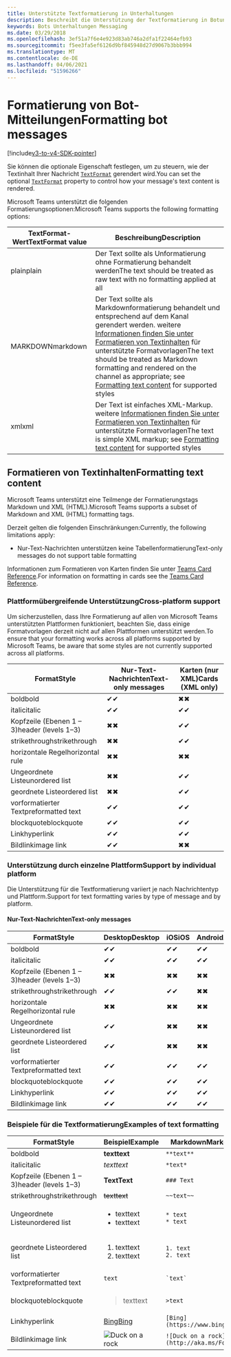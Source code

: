 ```yaml
---
title: Unterstützte Textformatierung in Unterhaltungen
description: Beschreibt die Unterstützung der Textformatierung in Botunterhaltungen
keywords: Bots Unterhaltungen Messaging
ms.date: 03/29/2018
ms.openlocfilehash: 3ef51a7f6e4e923d83ab746a2dfa1f22464efb93
ms.sourcegitcommit: f5ee3fa5ef6126d9bf845948d27d9067b3bbb994
ms.translationtype: MT
ms.contentlocale: de-DE
ms.lasthandoff: 04/06/2021
ms.locfileid: "51596266"
---
```

# <a name="formatting-bot-messages"></a><span data-ttu-id="a3781-104">Formatierung von Bot-Mitteilungen</span><span class="sxs-lookup"><span data-stu-id="a3781-104">Formatting bot messages</span></span>

[!include[v3-to-v4-SDK-pointer](~/includes/v3-to-v4-pointer-bots.md)]

<span data-ttu-id="a3781-105">Sie können die optionale Eigenschaft festlegen, um zu steuern, wie der Textinhalt Ihrer Nachricht [`TextFormat`](https://docs.microsoft.com/bot-framework/dotnet/bot-builder-dotnet-create-messages#customizing-a-message) gerendert wird.</span><span class="sxs-lookup"><span data-stu-id="a3781-105">You can set the optional [`TextFormat`](https://docs.microsoft.com/bot-framework/dotnet/bot-builder-dotnet-create-messages#customizing-a-message) property to control how your message's text content is rendered.</span></span>

<span data-ttu-id="a3781-106">Microsoft Teams unterstützt die folgenden Formatierungsoptionen:</span><span class="sxs-lookup"><span data-stu-id="a3781-106">Microsoft Teams supports the following formatting options:</span></span>

| <span data-ttu-id="a3781-107">TextFormat-Wert</span><span class="sxs-lookup"><span data-stu-id="a3781-107">TextFormat value</span></span> | <span data-ttu-id="a3781-108">Beschreibung</span><span class="sxs-lookup"><span data-stu-id="a3781-108">Description</span></span> |
| --- | --- |
| <span data-ttu-id="a3781-109">plain</span><span class="sxs-lookup"><span data-stu-id="a3781-109">plain</span></span> | <span data-ttu-id="a3781-110">Der Text sollte als Unformatierung ohne Formatierung behandelt werden</span><span class="sxs-lookup"><span data-stu-id="a3781-110">The text should be treated as raw text with no formatting applied at all</span></span> |
| <span data-ttu-id="a3781-111">MARKDOWN</span><span class="sxs-lookup"><span data-stu-id="a3781-111">markdown</span></span> | <span data-ttu-id="a3781-112">Der Text sollte als Markdownformatierung behandelt und entsprechend auf dem Kanal gerendert werden. weitere [Informationen finden Sie unter Formatieren von Textinhalten](#formatting-text-content) für unterstützte Formatvorlagen</span><span class="sxs-lookup"><span data-stu-id="a3781-112">The text should be treated as Markdown formatting and rendered on the channel as appropriate; see [Formatting text content](#formatting-text-content) for supported styles</span></span> |
| <span data-ttu-id="a3781-113">xml</span><span class="sxs-lookup"><span data-stu-id="a3781-113">xml</span></span> | <span data-ttu-id="a3781-114">Der Text ist einfaches XML-Markup. weitere [Informationen finden Sie unter Formatieren von Textinhalten](#formatting-text-content) für unterstützte Formatvorlagen</span><span class="sxs-lookup"><span data-stu-id="a3781-114">The text is simple XML markup; see [Formatting text content](#formatting-text-content) for supported styles</span></span> |

## <a name="formatting-text-content"></a><span data-ttu-id="a3781-115">Formatieren von Textinhalten</span><span class="sxs-lookup"><span data-stu-id="a3781-115">Formatting text content</span></span>

<span data-ttu-id="a3781-116">Microsoft Teams unterstützt eine Teilmenge der Formatierungstags Markdown und XML (HTML).</span><span class="sxs-lookup"><span data-stu-id="a3781-116">Microsoft Teams supports a subset of Markdown and XML (HTML) formatting tags.</span></span>

<span data-ttu-id="a3781-117">Derzeit gelten die folgenden Einschränkungen:</span><span class="sxs-lookup"><span data-stu-id="a3781-117">Currently, the following limitations apply:</span></span>

* <span data-ttu-id="a3781-118">Nur-Text-Nachrichten unterstützen keine Tabellenformatierung</span><span class="sxs-lookup"><span data-stu-id="a3781-118">Text-only messages do not support table formatting</span></span>

<span data-ttu-id="a3781-119">Informationen zum Formatieren von Karten finden Sie unter [Teams Card Reference](~/task-modules-and-cards/cards/cards-reference.md).</span><span class="sxs-lookup"><span data-stu-id="a3781-119">For information on formatting in cards see the [Teams Card Reference](~/task-modules-and-cards/cards/cards-reference.md).</span></span>

### <a name="cross-platform-support"></a><span data-ttu-id="a3781-120">Plattformübergreifende Unterstützung</span><span class="sxs-lookup"><span data-stu-id="a3781-120">Cross-platform support</span></span>

<span data-ttu-id="a3781-121">Um sicherzustellen, dass Ihre Formatierung auf allen von Microsoft Teams unterstützten Plattformen funktioniert, beachten Sie, dass einige Formatvorlagen derzeit nicht auf allen Plattformen unterstützt werden.</span><span class="sxs-lookup"><span data-stu-id="a3781-121">To ensure that your formatting works across all platforms supported by Microsoft Teams, be aware that some styles are not currently supported across all platforms.</span></span>

| <span data-ttu-id="a3781-122">Format</span><span class="sxs-lookup"><span data-stu-id="a3781-122">Style</span></span>                     | <span data-ttu-id="a3781-123">Nur-Text-Nachrichten</span><span class="sxs-lookup"><span data-stu-id="a3781-123">Text-only messages</span></span> | <span data-ttu-id="a3781-124">Karten (nur XML)</span><span class="sxs-lookup"><span data-stu-id="a3781-124">Cards (XML only)</span></span> |
|---------------------------|--------------------|------------------|
| <span data-ttu-id="a3781-125">bold</span><span class="sxs-lookup"><span data-stu-id="a3781-125">bold</span></span>                      | <span data-ttu-id="a3781-126">✔</span><span class="sxs-lookup"><span data-stu-id="a3781-126">✔</span></span>                  | <span data-ttu-id="a3781-127">✖</span><span class="sxs-lookup"><span data-stu-id="a3781-127">✖</span></span>                |
| <span data-ttu-id="a3781-128">italic</span><span class="sxs-lookup"><span data-stu-id="a3781-128">italic</span></span>                    | <span data-ttu-id="a3781-129">✔</span><span class="sxs-lookup"><span data-stu-id="a3781-129">✔</span></span>                  | <span data-ttu-id="a3781-130">✔</span><span class="sxs-lookup"><span data-stu-id="a3781-130">✔</span></span>                |
| <span data-ttu-id="a3781-131">Kopfzeile (Ebenen 1 &ndash; 3)</span><span class="sxs-lookup"><span data-stu-id="a3781-131">header (levels 1&ndash;3)</span></span> | <span data-ttu-id="a3781-132">✖</span><span class="sxs-lookup"><span data-stu-id="a3781-132">✖</span></span>                  | <span data-ttu-id="a3781-133">✔</span><span class="sxs-lookup"><span data-stu-id="a3781-133">✔</span></span>                |
| <span data-ttu-id="a3781-134">strikethrough</span><span class="sxs-lookup"><span data-stu-id="a3781-134">strikethrough</span></span>             | <span data-ttu-id="a3781-135">✖</span><span class="sxs-lookup"><span data-stu-id="a3781-135">✖</span></span>                  | <span data-ttu-id="a3781-136">✔</span><span class="sxs-lookup"><span data-stu-id="a3781-136">✔</span></span>                |
| <span data-ttu-id="a3781-137">horizontale Regel</span><span class="sxs-lookup"><span data-stu-id="a3781-137">horizontal rule</span></span>           | <span data-ttu-id="a3781-138">✖</span><span class="sxs-lookup"><span data-stu-id="a3781-138">✖</span></span>                  | <span data-ttu-id="a3781-139">✖</span><span class="sxs-lookup"><span data-stu-id="a3781-139">✖</span></span>                |
| <span data-ttu-id="a3781-140">Ungeordnete Liste</span><span class="sxs-lookup"><span data-stu-id="a3781-140">unordered list</span></span>            | <span data-ttu-id="a3781-141">✖</span><span class="sxs-lookup"><span data-stu-id="a3781-141">✖</span></span>                  | <span data-ttu-id="a3781-142">✔</span><span class="sxs-lookup"><span data-stu-id="a3781-142">✔</span></span>                |
| <span data-ttu-id="a3781-143">geordnete Liste</span><span class="sxs-lookup"><span data-stu-id="a3781-143">ordered list</span></span>              | <span data-ttu-id="a3781-144">✖</span><span class="sxs-lookup"><span data-stu-id="a3781-144">✖</span></span>                  | <span data-ttu-id="a3781-145">✔</span><span class="sxs-lookup"><span data-stu-id="a3781-145">✔</span></span>                |
| <span data-ttu-id="a3781-146">vorformatierter Text</span><span class="sxs-lookup"><span data-stu-id="a3781-146">preformatted text</span></span>         | <span data-ttu-id="a3781-147">✔</span><span class="sxs-lookup"><span data-stu-id="a3781-147">✔</span></span>                  | <span data-ttu-id="a3781-148">✔</span><span class="sxs-lookup"><span data-stu-id="a3781-148">✔</span></span>                |
| <span data-ttu-id="a3781-149">blockquote</span><span class="sxs-lookup"><span data-stu-id="a3781-149">blockquote</span></span>                | <span data-ttu-id="a3781-150">✔</span><span class="sxs-lookup"><span data-stu-id="a3781-150">✔</span></span>                  | <span data-ttu-id="a3781-151">✔</span><span class="sxs-lookup"><span data-stu-id="a3781-151">✔</span></span>                |
| <span data-ttu-id="a3781-152">Link</span><span class="sxs-lookup"><span data-stu-id="a3781-152">hyperlink</span></span>                 | <span data-ttu-id="a3781-153">✔</span><span class="sxs-lookup"><span data-stu-id="a3781-153">✔</span></span>                  | <span data-ttu-id="a3781-154">✔</span><span class="sxs-lookup"><span data-stu-id="a3781-154">✔</span></span>                |
| <span data-ttu-id="a3781-155">Bildlink</span><span class="sxs-lookup"><span data-stu-id="a3781-155">image link</span></span>                | <span data-ttu-id="a3781-156">✔</span><span class="sxs-lookup"><span data-stu-id="a3781-156">✔</span></span>                  | <span data-ttu-id="a3781-157">✖</span><span class="sxs-lookup"><span data-stu-id="a3781-157">✖</span></span>                |

### <a name="support-by-individual-platform"></a><span data-ttu-id="a3781-158">Unterstützung durch einzelne Plattform</span><span class="sxs-lookup"><span data-stu-id="a3781-158">Support by individual platform</span></span>

<span data-ttu-id="a3781-159">Die Unterstützung für die Textformatierung variiert je nach Nachrichtentyp und Plattform.</span><span class="sxs-lookup"><span data-stu-id="a3781-159">Support for text formatting varies by type of message and by platform.</span></span>

#### <a name="text-only-messages"></a><span data-ttu-id="a3781-160">Nur-Text-Nachrichten</span><span class="sxs-lookup"><span data-stu-id="a3781-160">Text-only messages</span></span>

| <span data-ttu-id="a3781-161">Format</span><span class="sxs-lookup"><span data-stu-id="a3781-161">Style</span></span>                     | <span data-ttu-id="a3781-162">Desktop</span><span class="sxs-lookup"><span data-stu-id="a3781-162">Desktop</span></span> | <span data-ttu-id="a3781-163">iOS</span><span class="sxs-lookup"><span data-stu-id="a3781-163">iOS</span></span> | <span data-ttu-id="a3781-164">Android</span><span class="sxs-lookup"><span data-stu-id="a3781-164">Android</span></span> |
|---------------------------|---------|-----|---------|
| <span data-ttu-id="a3781-165">bold</span><span class="sxs-lookup"><span data-stu-id="a3781-165">bold</span></span>                      | <span data-ttu-id="a3781-166">✔</span><span class="sxs-lookup"><span data-stu-id="a3781-166">✔</span></span>       | <span data-ttu-id="a3781-167">✔</span><span class="sxs-lookup"><span data-stu-id="a3781-167">✔</span></span>   | <span data-ttu-id="a3781-168">✔</span><span class="sxs-lookup"><span data-stu-id="a3781-168">✔</span></span>       |
| <span data-ttu-id="a3781-169">italic</span><span class="sxs-lookup"><span data-stu-id="a3781-169">italic</span></span>                    | <span data-ttu-id="a3781-170">✔</span><span class="sxs-lookup"><span data-stu-id="a3781-170">✔</span></span>       | <span data-ttu-id="a3781-171">✔</span><span class="sxs-lookup"><span data-stu-id="a3781-171">✔</span></span>   | <span data-ttu-id="a3781-172">✔</span><span class="sxs-lookup"><span data-stu-id="a3781-172">✔</span></span>       |
| <span data-ttu-id="a3781-173">Kopfzeile (Ebenen 1 &ndash; 3)</span><span class="sxs-lookup"><span data-stu-id="a3781-173">header (levels 1&ndash;3)</span></span> | <span data-ttu-id="a3781-174">✖</span><span class="sxs-lookup"><span data-stu-id="a3781-174">✖</span></span>       | <span data-ttu-id="a3781-175">✖</span><span class="sxs-lookup"><span data-stu-id="a3781-175">✖</span></span>   | <span data-ttu-id="a3781-176">✖</span><span class="sxs-lookup"><span data-stu-id="a3781-176">✖</span></span>       |
| <span data-ttu-id="a3781-177">strikethrough</span><span class="sxs-lookup"><span data-stu-id="a3781-177">strikethrough</span></span>             | <span data-ttu-id="a3781-178">✔</span><span class="sxs-lookup"><span data-stu-id="a3781-178">✔</span></span>       | <span data-ttu-id="a3781-179">✔</span><span class="sxs-lookup"><span data-stu-id="a3781-179">✔</span></span>   | <span data-ttu-id="a3781-180">✖</span><span class="sxs-lookup"><span data-stu-id="a3781-180">✖</span></span>       |
| <span data-ttu-id="a3781-181">horizontale Regel</span><span class="sxs-lookup"><span data-stu-id="a3781-181">horizontal rule</span></span>           | <span data-ttu-id="a3781-182">✖</span><span class="sxs-lookup"><span data-stu-id="a3781-182">✖</span></span>       | <span data-ttu-id="a3781-183">✖</span><span class="sxs-lookup"><span data-stu-id="a3781-183">✖</span></span>   | <span data-ttu-id="a3781-184">✖</span><span class="sxs-lookup"><span data-stu-id="a3781-184">✖</span></span>       |
| <span data-ttu-id="a3781-185">Ungeordnete Liste</span><span class="sxs-lookup"><span data-stu-id="a3781-185">unordered list</span></span>            | <span data-ttu-id="a3781-186">✔</span><span class="sxs-lookup"><span data-stu-id="a3781-186">✔</span></span>       | <span data-ttu-id="a3781-187">✖</span><span class="sxs-lookup"><span data-stu-id="a3781-187">✖</span></span>   | <span data-ttu-id="a3781-188">✖</span><span class="sxs-lookup"><span data-stu-id="a3781-188">✖</span></span>       |
| <span data-ttu-id="a3781-189">geordnete Liste</span><span class="sxs-lookup"><span data-stu-id="a3781-189">ordered list</span></span>              | <span data-ttu-id="a3781-190">✔</span><span class="sxs-lookup"><span data-stu-id="a3781-190">✔</span></span>       | <span data-ttu-id="a3781-191">✖</span><span class="sxs-lookup"><span data-stu-id="a3781-191">✖</span></span>   | <span data-ttu-id="a3781-192">✖</span><span class="sxs-lookup"><span data-stu-id="a3781-192">✖</span></span>       |
| <span data-ttu-id="a3781-193">vorformatierter Text</span><span class="sxs-lookup"><span data-stu-id="a3781-193">preformatted text</span></span>         | <span data-ttu-id="a3781-194">✔</span><span class="sxs-lookup"><span data-stu-id="a3781-194">✔</span></span>       | <span data-ttu-id="a3781-195">✔</span><span class="sxs-lookup"><span data-stu-id="a3781-195">✔</span></span>   | <span data-ttu-id="a3781-196">✔</span><span class="sxs-lookup"><span data-stu-id="a3781-196">✔</span></span>       |
| <span data-ttu-id="a3781-197">blockquote</span><span class="sxs-lookup"><span data-stu-id="a3781-197">blockquote</span></span>                | <span data-ttu-id="a3781-198">✔</span><span class="sxs-lookup"><span data-stu-id="a3781-198">✔</span></span>       | <span data-ttu-id="a3781-199">✔</span><span class="sxs-lookup"><span data-stu-id="a3781-199">✔</span></span>   | <span data-ttu-id="a3781-200">✔</span><span class="sxs-lookup"><span data-stu-id="a3781-200">✔</span></span>       |
| <span data-ttu-id="a3781-201">Link</span><span class="sxs-lookup"><span data-stu-id="a3781-201">hyperlink</span></span>                 | <span data-ttu-id="a3781-202">✔</span><span class="sxs-lookup"><span data-stu-id="a3781-202">✔</span></span>       | <span data-ttu-id="a3781-203">✔</span><span class="sxs-lookup"><span data-stu-id="a3781-203">✔</span></span>   | <span data-ttu-id="a3781-204">✔</span><span class="sxs-lookup"><span data-stu-id="a3781-204">✔</span></span>       |
| <span data-ttu-id="a3781-205">Bildlink</span><span class="sxs-lookup"><span data-stu-id="a3781-205">image link</span></span>                | <span data-ttu-id="a3781-206">✔</span><span class="sxs-lookup"><span data-stu-id="a3781-206">✔</span></span>       | <span data-ttu-id="a3781-207">✔</span><span class="sxs-lookup"><span data-stu-id="a3781-207">✔</span></span>   | <span data-ttu-id="a3781-208">✔</span><span class="sxs-lookup"><span data-stu-id="a3781-208">✔</span></span>       |

### <a name="examples-of-text-formatting"></a><span data-ttu-id="a3781-209">Beispiele für die Textformatierung</span><span class="sxs-lookup"><span data-stu-id="a3781-209">Examples of text formatting</span></span>

| <span data-ttu-id="a3781-210">Format</span><span class="sxs-lookup"><span data-stu-id="a3781-210">Style</span></span> | <span data-ttu-id="a3781-211">Beispiel</span><span class="sxs-lookup"><span data-stu-id="a3781-211">Example</span></span> | <span data-ttu-id="a3781-212">Markdown</span><span class="sxs-lookup"><span data-stu-id="a3781-212">Markdown</span></span> | <span data-ttu-id="a3781-213">XML (HTML)</span><span class="sxs-lookup"><span data-stu-id="a3781-213">XML (HTML)</span></span> |
| --- | --- | --- | --- |
| <span data-ttu-id="a3781-214">bold</span><span class="sxs-lookup"><span data-stu-id="a3781-214">bold</span></span> | <span data-ttu-id="a3781-215">**text**</span><span class="sxs-lookup"><span data-stu-id="a3781-215">**text**</span></span> | `**text**` | `<strong>text</strong>` |
| <span data-ttu-id="a3781-216">italic</span><span class="sxs-lookup"><span data-stu-id="a3781-216">italic</span></span> | <span data-ttu-id="a3781-217">*text*</span><span class="sxs-lookup"><span data-stu-id="a3781-217">*text*</span></span> | `*text*` | `<em>text</em>` |
| <span data-ttu-id="a3781-218">Kopfzeile (Ebenen 1 &ndash; 3)</span><span class="sxs-lookup"><span data-stu-id="a3781-218">header (levels 1&ndash;3)</span></span> | <span data-ttu-id="a3781-219">**Text**</span><span class="sxs-lookup"><span data-stu-id="a3781-219">**Text**</span></span> | `### Text` | `<h3>Text</h3>` |
| <span data-ttu-id="a3781-220">strikethrough</span><span class="sxs-lookup"><span data-stu-id="a3781-220">strikethrough</span></span> | <span data-ttu-id="a3781-221">~~text~~</span><span class="sxs-lookup"><span data-stu-id="a3781-221">~~text~~</span></span> | `~~text~~` | `<strike>text</strike>` |
| <span data-ttu-id="a3781-222">Ungeordnete Liste</span><span class="sxs-lookup"><span data-stu-id="a3781-222">unordered list</span></span> | <ul><li><span data-ttu-id="a3781-223">text</span><span class="sxs-lookup"><span data-stu-id="a3781-223">text</span></span></li><li><span data-ttu-id="a3781-224">text</span><span class="sxs-lookup"><span data-stu-id="a3781-224">text</span></span></li></ul> | `* text`<br>`* text` | `<ul><li>text</li><li>text</li></ul>` |
| <span data-ttu-id="a3781-225">geordnete Liste</span><span class="sxs-lookup"><span data-stu-id="a3781-225">ordered list</span></span> | <ol><li><span data-ttu-id="a3781-226">text</span><span class="sxs-lookup"><span data-stu-id="a3781-226">text</span></span></li><li><span data-ttu-id="a3781-227">text</span><span class="sxs-lookup"><span data-stu-id="a3781-227">text</span></span></li></ol> | `1. text`<br>`2. text` | `<ol><li>text</li><li>text</li></ol>` |
| <span data-ttu-id="a3781-228">vorformatierter Text</span><span class="sxs-lookup"><span data-stu-id="a3781-228">preformatted text</span></span> | `text` | `` `text` `` | `<pre>text</pre>` |
| <span data-ttu-id="a3781-229">blockquote</span><span class="sxs-lookup"><span data-stu-id="a3781-229">blockquote</span></span> | <blockquote><span data-ttu-id="a3781-230">text</span><span class="sxs-lookup"><span data-stu-id="a3781-230">text</span></span></blockquote> | `>text` | `<blockquote>text</blockquote>` |
| <span data-ttu-id="a3781-231">Link</span><span class="sxs-lookup"><span data-stu-id="a3781-231">hyperlink</span></span> | [<span data-ttu-id="a3781-232">Bing</span><span class="sxs-lookup"><span data-stu-id="a3781-232">Bing</span></span>](https://www.bing.com/) | `[Bing](https://www.bing.com/)` | `<a href="https://www.bing.com/">Bing</a>` |
| <span data-ttu-id="a3781-233">Bildlink</span><span class="sxs-lookup"><span data-stu-id="a3781-233">image link</span></span> | <img src="https://aka.ms/Fo983c" alt="Duck on a rock"></img> | `![Duck on a rock](http://aka.ms/Fo983c)` | `<img src="http://aka.ms/Fo983c" alt="Duck on a rock"></img>` |

